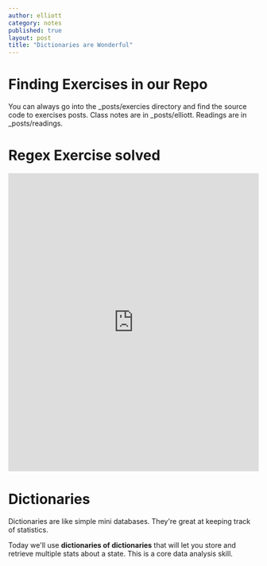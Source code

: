 ```yaml
---
author: elliott
category: notes
published: true
layout: post
title: "Dictionaries are Wonderful"
---
```


# Finding Exercises in our Repo

You can always go into the _posts/exercies directory and find the source code to exercises posts.  Class notes are in _posts/elliott.  Readings are in _posts/readings.

# Regex Exercise solved

<iframe src="https://trinket.io/embed/python3/74044c3729" width="100%" height="600" frameborder="0" marginwidth="0" marginheight="0" allowfullscreen></iframe>

# Dictionaries

Dictionaries are like simple mini databases.  They're great at keeping track of statistics.

Today we'll use **dictionaries of dictionaries** that will let you store and retrieve multiple stats about a state. This
is a core data analysis skill.